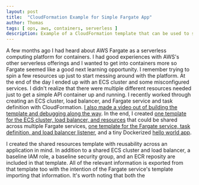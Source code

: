 ```yaml
---
layout: post
title:  "CloudFormation Example for Simple Fargate App"
author: Thomas
tags: [ ops, aws, containers, serverless ]
description: Example of a CloudFormation template that can be used to start developing on AWS Fargate
---
```


A few months ago I had heard about AWS Fargate as a serverless computing platform for containers. I had good experiences with AWS's other serverless offerings and I wanted to get into containers more so Fargate seemed like a good next learning opportunity. I remember trying to spin a few resources up just to start messing around with the platform. At the end of the day I ended up with an ECS cluster and some misconfigured services. I didn't realize that there were multiple different resources needed just to get a simple API container up and running. I recently worked through creating an ECS cluster, load balancer, and Fargate service and task definition with CloudFormation. [I also made a video out of building the template and debugging along the way](https://www.youtube.com/watch?v=puYOIAQFZkI). In the end, I created [one template for the ECS cluster, load balancer, and resources](https://github.com/thomasstep/aws-cloudformation-reference/blob/5442a63ea123cab496dc108f7af130b2b8dd2228/fargate/ecs-cluster.yml) that could be shared across multiple Fargate services, [one template for the Fargate service, task definition, and load balancer listener](https://github.com/thomasstep/aws-cloudformation-reference/blob/5442a63ea123cab496dc108f7af130b2b8dd2228/fargate/hello-world/hello-world-fargate.yml), and a tiny Dockerized [hello world app](https://github.com/thomasstep/aws-cloudformation-reference/tree/5442a63ea123cab496dc108f7af130b2b8dd2228/fargate/hello-world).

I created the shared resources template with reusability across an application in mind. In addition to a shared ECS cluster and load balancer, a baseline IAM role, a baseline security group, and an ECR reposity are included in that template. All of the relevant information is exported from that template too with the intention of the Fargate service's template importing that information. It's worth noting that both the 

